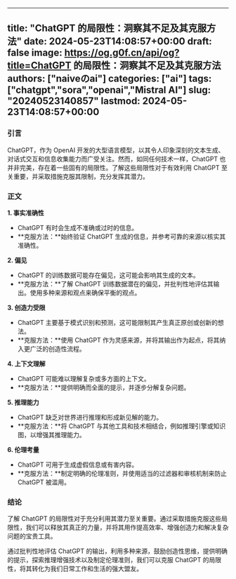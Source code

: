 
---
title: "ChatGPT 的局限性：洞察其不足及其克服方法"
date: 2024-05-23T14:08:57+00:00
draft: false
image: https://og.g0f.cn/api/og?title=ChatGPT 的局限性：洞察其不足及其克服方法
authors: ["naiveのai"]
categories: ["ai"]
tags: ["chatgpt","sora","openai","Mistral AI"]
slug: "20240523140857"
lastmod: 2024-05-23T14:08:57+00:00
---
### 引言

ChatGPT，作为 OpenAI 开发的大型语言模型，以其令人印象深刻的文本生成、对话式交互和信息收集能力而广受关注。然而，如同任何技术一样，ChatGPT 也并非完美，存在着一些固有的局限性。了解这些局限性对于有效利用 ChatGPT 至关重要，并采取措施克服其限制，充分发挥其潜力。

### 正文

**1. 事实准确性**

* ChatGPT 有时会生成不准确或过时的信息。
* **克服方法：**始终验证 ChatGPT 生成的信息，并参考可靠的来源以核实其准确性。

**2. 偏见**

* ChatGPT 的训练数据可能存在偏见，这可能会影响其生成的文本。
* **克服方法：**了解 ChatGPT 训练数据潜在的偏见，并批判性地评估其输出。使用多种来源和观点来确保平衡的观点。

**3. 创造力受限**

* ChatGPT 主要基于模式识别和预测，这可能限制其产生真正原创或创新的想法。
* **克服方法：**使用 ChatGPT 作为灵感来源，并将其输出作为起点，将其纳入更广泛的创造性流程。

**4. 上下文理解**

* ChatGPT 可能难以理解复杂或多方面的上下文。
* **克服方法：**提供明确而全面的提示，并逐步分解复杂问题。

**5. 推理能力**

* ChatGPT 缺乏对世界进行推理和形成新见解的能力。
* **克服方法：**将 ChatGPT 与其他工具和技术相结合，例如推理引擎或知识图，以增强其推理能力。

**6. 伦理考量**

* ChatGPT 可用于生成虚假信息或有害内容。
* **克服方法：**制定明确的伦理准则，并使用适当的过滤器和审核机制来防止 ChatGPT 被滥用。

### 结论

了解 ChatGPT 的局限性对于充分利用其潜力至关重要。通过采取措施克服这些局限性，我们可以释放其真正的力量，并将其用作提高效率、增强创造力和解决复杂问题的宝贵工具。

通过批判性地评估 ChatGPT 的输出，利用多种来源，鼓励创造性思维，提供明确的提示，探索推理增强技术以及制定伦理准则，我们可以克服 ChatGPT 的局限性，将其转化为我们日常工作和生活的强大盟友。